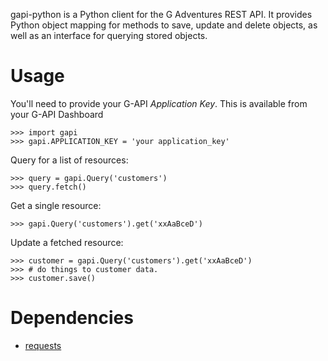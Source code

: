 gapi-python is a Python client for the G Adventures REST API. It provides Python
object mapping for methods to save, update and delete objects, as well as an
interface for querying stored objects.

Usage
===

You'll need to provide your G-API _Application Key_. This is available from your
G-API Dashboard

    >>> import gapi
    >>> gapi.APPLICATION_KEY = 'your application_key'

Query for a list of resources:

    >>> query = gapi.Query('customers')
    >>> query.fetch()

Get a single resource:

    >>> gapi.Query('customers').get('xxAaBceD')

Update a fetched resource:

    >>> customer = gapi.Query('customers').get('xxAaBceD')
    >>> # do things to customer data.
    >>> customer.save()

Dependencies
===

* [requests](http://docs.python-requests.org/en/latest/)
